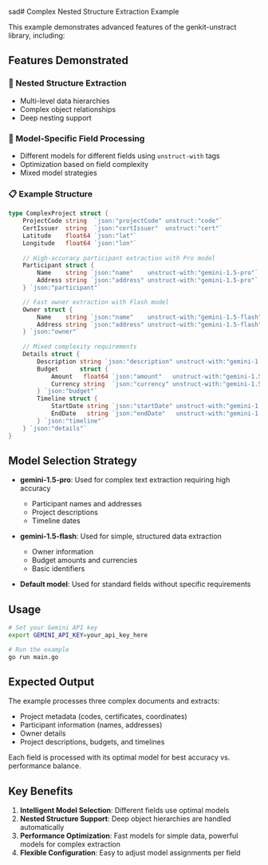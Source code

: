 sad# Complex Nested Structure Extraction Example

This example demonstrates advanced features of the genkit-unstract library, including:

## Features Demonstrated

### 🎯 Nested Structure Extraction
- Multi-level data hierarchies
- Complex object relationships
- Deep nesting support

### 🤖 Model-Specific Field Processing
- Different models for different fields using `unstruct-with` tags
- Optimization based on field complexity
- Mixed model strategies

### 📋 Example Structure

```go
type ComplexProject struct {
    ProjectCode string  `json:"projectCode" unstruct:"code"`
    CertIssuer  string  `json:"certIssuer"  unstruct:"cert"`
    Latitude    float64 `json:"lat"`
    Longitude   float64 `json:"lon"`
    
    // High-accuracy participant extraction with Pro model
    Participant struct {
        Name    string `json:"name"    unstruct-with:"gemini-1.5-pro"`
        Address string `json:"address" unstruct-with:"gemini-1.5-pro"`
    } `json:"participant"`

    // Fast owner extraction with Flash model
    Owner struct {
        Name    string `json:"name"    unstruct-with:"gemini-1.5-flash"`
        Address string `json:"address" unstruct-with:"gemini-1.5-flash"`
    } `json:"owner"`
    
    // Mixed complexity requirements
    Details struct {
        Description string `json:"description" unstruct-with:"gemini-1.5-pro"`
        Budget      struct {
            Amount   float64 `json:"amount"   unstruct-with:"gemini-1.5-flash"`
            Currency string  `json:"currency" unstruct-with:"gemini-1.5-flash"`
        } `json:"budget"`
        Timeline struct {
            StartDate string `json:"startDate" unstruct-with:"gemini-1.5-pro"`
            EndDate   string `json:"endDate"   unstruct-with:"gemini-1.5-pro"`
        } `json:"timeline"`
    } `json:"details"`
}
```

## Model Selection Strategy

- **gemini-1.5-pro**: Used for complex text extraction requiring high accuracy
  - Participant names and addresses
  - Project descriptions
  - Timeline dates
  
- **gemini-1.5-flash**: Used for simple, structured data extraction
  - Owner information
  - Budget amounts and currencies
  - Basic identifiers

- **Default model**: Used for standard fields without specific requirements

## Usage

```bash
# Set your Gemini API key
export GEMINI_API_KEY=your_api_key_here

# Run the example
go run main.go
```

## Expected Output

The example processes three complex documents and extracts:
- Project metadata (codes, certificates, coordinates)
- Participant information (names, addresses)
- Owner details
- Project descriptions, budgets, and timelines

Each field is processed with its optimal model for best accuracy vs. performance balance.

## Key Benefits

1. **Intelligent Model Selection**: Different fields use optimal models
2. **Nested Structure Support**: Deep object hierarchies are handled automatically
3. **Performance Optimization**: Fast models for simple data, powerful models for complex extraction
4. **Flexible Configuration**: Easy to adjust model assignments per field
